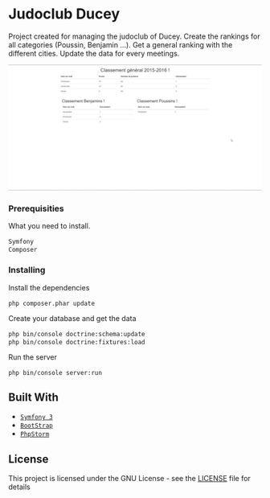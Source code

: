 # Judoclub Ducey

Project created for managing the judoclub of Ducey.
Create the rankings for all categories (Poussin, Benjamin ...).
Get a general ranking with the different cities. 
Update the data for every meetings.

![](media/screenshot.png)


### Prerequisities

What you need to install.

```
Symfony
Composer
```

### Installing


Install the dependencies

```
php composer.phar update
```

Create your database and get the data

```
php bin/console doctrine:schema:update
php bin/console doctrine:fixtures:load
```

Run the server

```
php bin/console server:run
```


## Built With

* [`Symfony 3`](https://symfony.com/)
* [`BootStrap`](http://getbootstrap.com/)
* [`PhpStorm`](https://www.jetbrains.com/phpstorm/)


## License

This project is licensed under the GNU License - see the [LICENSE](LICENSE) file for details

